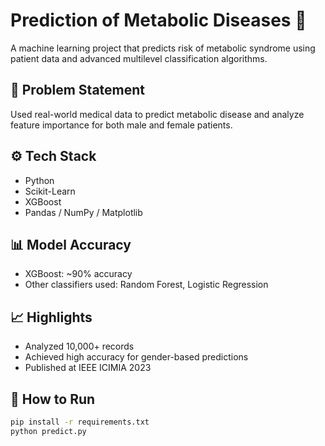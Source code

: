 # Prediction of Metabolic Diseases 🧬

A machine learning project that predicts risk of metabolic syndrome using patient data and advanced multilevel classification algorithms.

## 🧠 Problem Statement
Used real-world medical data to predict metabolic disease and analyze feature importance for both male and female patients.

## ⚙️ Tech Stack
- Python
- Scikit-Learn
- XGBoost
- Pandas / NumPy / Matplotlib

## 📊 Model Accuracy
- XGBoost: ~90% accuracy
- Other classifiers used: Random Forest, Logistic Regression

## 📈 Highlights
- Analyzed 10,000+ records
- Achieved high accuracy for gender-based predictions
- Published at IEEE ICIMIA 2023

## 🚀 How to Run
```bash
pip install -r requirements.txt
python predict.py
